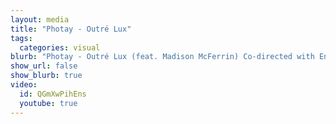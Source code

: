 ```yaml
---
layout: media
title: "Photay - Outré Lux"
tags:
  categories: visual
blurb: "Photay - Outré Lux (feat. Madison McFerrin) Co-directed with Enayet Kabir as Studio Fluora"
show_url: false
show_blurb: true
video:
  id: QGmXwPihEns
  youtube: true
---
```

